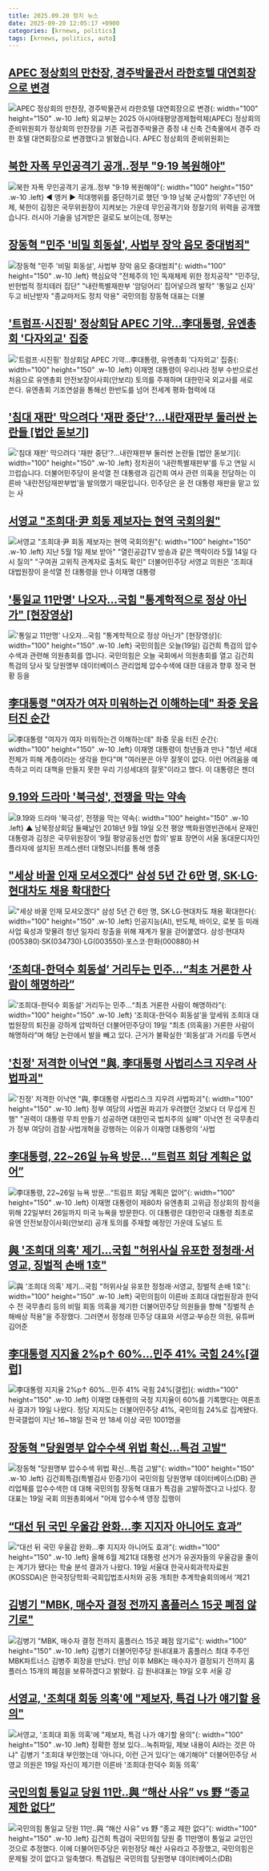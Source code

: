 ```yaml
---
title: 2025.09.20 정치 뉴스
date: 2025-09-20 12:05:17 +0900
categories: [krnews, politics]
tags: [krnews, politics, auto]
---
```

## [APEC 정상회의 만찬장, 경주박물관서 라한호텔 대연회장으로 변경](https://n.news.naver.com/mnews/article/422/0000783191)

![APEC 정상회의 만찬장, 경주박물관서 라한호텔 대연회장으로 변경](https://mimgnews.pstatic.net/image/origin/422/2025/09/19/783191.jpg?type=nf220_150){: width="100" height="150" .w-10 .left}
외교부는 2025 아시아태평양경제협력체(APEC) 정상회의 준비위원회가 정상회의 만찬장을 기존 국립경주박물관 중정 내 신축 건축물에서 경주 라한 호텔 대연회장으로 변경했다고 밝혔습니다. APEC 정상회의 준비위원회는

## [북한 자폭 무인공격기 공개‥정부 "9·19 복원해야"](https://n.news.naver.com/mnews/article/214/0001450522)

![북한 자폭 무인공격기 공개‥정부 "9·19 복원해야"](https://mimgnews.pstatic.net/image/origin/214/2025/09/20/1450522.jpg?type=nf220_150){: width="100" height="150" .w-10 .left}
◀ 앵커 ▶ 적대행위를 중단하기로 했던 '9·19 남북 군사합의' 7주년인 어제, 북한이 김정은 국무위원장이 지켜보는 가운데 무인공격기와 정찰기의 위력을 공개했습니다. 러시아 기술을 넘겨받은 걸로도 보이는데, 정부는

## [장동혁 "민주 '비밀 회동설', 사법부 장악 음모 중대범죄"](https://n.news.naver.com/mnews/article/079/0004068361)

![장동혁 "민주 '비밀 회동설', 사법부 장악 음모 중대범죄"](https://mimgnews.pstatic.net/image/origin/079/2025/09/20/4068361.jpg?type=nf220_150){: width="100" height="150" .w-10 .left}
핵심요약 "전체주의 1인 독재체제 위한 정치공작" "민주당, 반헌법적 정치테러 집단" "내란특별재판부 '암덩어리' 집어넣으려 발작" '통일교 신자' 두고 비난받자 "종교마저도 정치 악용" 국민의힘 장동혁 대표는 더불

## ['트럼프·시진핑' 정상회담 APEC 기약…李대통령, 유엔총회 '다자외교' 집중](https://n.news.naver.com/mnews/article/421/0008497856)

!['트럼프·시진핑' 정상회담 APEC 기약…李대통령, 유엔총회 '다자외교' 집중](https://mimgnews.pstatic.net/image/origin/421/2025/09/19/8497856.jpg?type=nf220_150){: width="100" height="150" .w-10 .left}
이재명 대통령이 우리나라 정부 수반으로선 처음으로 유엔총회 안전보장이사회(안보리) 토의를 주재하며 대한민국 외교사를 새로 쓴다. 유엔총회 기조연설을 통해선 한반도를 넘어 전세계 평화·협력에 대

## ['침대 재판' 막으려다 '재판 중단'?…내란재판부 둘러싼 논란들 [법안 돋보기]](https://n.news.naver.com/mnews/article/011/0004535439)

!['침대 재판' 막으려다 '재판 중단'?…내란재판부 둘러싼 논란들 [법안 돋보기]](https://mimgnews.pstatic.net/image/origin/011/2025/09/20/4535439.jpg?type=nf220_150){: width="100" height="150" .w-10 .left}
정치권이 ‘내란특별재판부’를 두고 연일 시끄럽습니다. 더불어민주당이 윤석열 전 대통령과 김건희 여사 관련 의혹을 전담하는 이른바 ‘내란전담재판부법’을 발의했기 때문입니다. 민주당은 윤 전 대통령 재판을 맡고 있는 사

## [서영교 "조희대·尹 회동 제보자는 현역 국회의원"](https://n.news.naver.com/mnews/article/079/0004068278)

![서영교 "조희대·尹 회동 제보자는 현역 국회의원"](https://mimgnews.pstatic.net/image/origin/079/2025/09/19/4068278.jpg?type=nf220_150){: width="100" height="150" .w-10 .left}
지난 5월 1일 제보 받아" "열린공감TV 방송과 같은 맥락이라 5월 14일 다시 질의" "구여권 고위직 관계자로 출처도 확인" 더불어민주당 서영교 의원은 '조희대 대법원장이 윤석열 전 대통령을 만나 이재명 대통령

## ['통일교 11만명' 나오자…국힘 "통계학적으로 정상 아닌가" [현장영상]](https://n.news.naver.com/mnews/article/437/0000457512)

!['통일교 11만명' 나오자…국힘 "통계학적으로 정상 아닌가" [현장영상]](https://mimgnews.pstatic.net/image/origin/437/2025/09/19/457512.jpg?type=nf220_150){: width="100" height="150" .w-10 .left}
국민의힘은 오늘(19일) 김건희 특검의 압수수색과 관련해 의원총회를 엽니다. 국민의힘은 오늘 국회에서 의원총회를 열고 김건희 특검의 당사 및 당원명부 데이터베이스 관리업체 압수수색에 대한 대응과 향후 정국 현황 등을

## [李대통령 "여자가 여자 미워하는건 이해하는데" 좌중 웃음 터진 순간](https://n.news.naver.com/mnews/article/088/0000971214)

![李대통령 "여자가 여자 미워하는건 이해하는데" 좌중 웃음 터진 순간](https://mimgnews.pstatic.net/image/origin/088/2025/09/19/971214.jpg?type=nf220_150){: width="100" height="150" .w-10 .left}
이재명 대통령이 청년들과 만나 "청년 세대 전체가 피해 계층이라는 생각을 한다"며 "여러분은 아무 잘못이 없다. 이런 어려움을 예측하고 미리 대책을 만들지 못한 우리 기성세대의 잘못"이라고 했다. 이 대통령은 젠더

## [9.19와 드라마 '북극성', 전쟁을 막는 약속](https://n.news.naver.com/mnews/article/047/0002488744)

![9.19와 드라마 '북극성', 전쟁을 막는 약속](https://mimgnews.pstatic.net/image/origin/047/2025/09/19/2488744.jpg?type=nf220_150){: width="100" height="150" .w-10 .left}
▲ 남북정상회담 둘째날인 2018년 9월 19일 오전 평양 백화원영빈관에서 문재인 대통령과 김정은 국무위원장이 ‘9월 평양공동선언 합의’ 발표 장면이 서울 동대문디자인플라자에 설치된 프레스센터 대형모니터를 통해 생중

## ["세상 바꿀 인재 모셔오겠다" 삼성 5년 간 6만 명, SK·LG·현대차도 채용 확대한다](https://n.news.naver.com/mnews/article/011/0004535031)

!["세상 바꿀 인재 모셔오겠다" 삼성 5년 간 6만 명, SK·LG·현대차도 채용 확대한다](https://mimgnews.pstatic.net/image/origin/011/2025/09/19/4535031.jpg?type=nf220_150){: width="100" height="150" .w-10 .left}
인공지능(AI), 반도체, 바이오, 로봇 등 미래 사업 육성과 맞물려 청년 일자리 창출을 위해 재계가 팔을 걷어붙였다. 삼성·현대차(005380)·SK(034730)·LG(003550)·포스코·한화(000880)·H

## [‘조희대-한덕수 회동설’ 거리두는 민주…“최초 거론한 사람이 해명하라”](https://n.news.naver.com/mnews/article/028/0002767308)

![‘조희대-한덕수 회동설’ 거리두는 민주…“최초 거론한 사람이 해명하라”](https://mimgnews.pstatic.net/image/origin/028/2025/09/19/2767308.jpg?type=nf220_150){: width="100" height="150" .w-10 .left}
‘조희대-한덕수 회동설’을 앞세워 조희대 대법원장의 퇴진을 강하게 압박하던 더불어민주당이 19일 “최초 (의혹을) 거론한 사람이 해명하라”며 해당 논란에서 발을 빼고 있다. 근거가 불확실한 ‘회동설’과 거리를 두면서

## ['친정' 저격한 이낙연 "與, 李대통령 사법리스크 지우려 사법파괴"](https://n.news.naver.com/mnews/article/586/0000112204)

!['친정' 저격한 이낙연 "與, 李대통령 사법리스크 지우려 사법파괴"](https://mimgnews.pstatic.net/image/origin/586/2025/09/19/112204.jpg?type=nf220_150){: width="100" height="150" .w-10 .left}
정부 여당의 사법권 파괴가 우려했던 것보다 더 무섭게 진행" "권력이 대통령 무죄 만들기 성공하면 대한민국 법치주의 실패" 이낙연 전 국무총리가 정부 여당이 검찰·사법개혁을 강행하는 이유가 이재명 대통령의 '사법

## [李대통령, 22~26일 뉴욕 방문…“트럼프 회담 계획은 없어”](https://n.news.naver.com/mnews/article/081/0003576359)

![李대통령, 22~26일 뉴욕 방문…“트럼프 회담 계획은 없어”](https://mimgnews.pstatic.net/image/origin/081/2025/09/19/3576359.jpg?type=nf220_150){: width="100" height="150" .w-10 .left}
이재명 대통령이 제80차 유엔총회 고위급 정상회의 참석을 위해 22일부터 26일까지 미국 뉴욕을 방문한다. 이 대통령은 대한민국 대통령 최초로 유엔 안전보장이사회(안보리) 공개 토의를 주재할 예정인 가운데 도널드 트

## [與 '조희대 의혹' 제기…국힘 "허위사실 유포한 정청래·서영교, 징벌적 손배 1호"](https://n.news.naver.com/mnews/article/014/0005409343)

![與 '조희대 의혹' 제기…국힘 "허위사실 유포한 정청래·서영교, 징벌적 손배 1호"](https://mimgnews.pstatic.net/image/origin/014/2025/09/19/5409343.jpg?type=nf220_150){: width="100" height="150" .w-10 .left}
국민의힘이 이른바 조희대 대법원장과 한덕수 전 국무총리 등의 비밀 회동 의혹을 제기한 더불어민주당 의원들을 향해 "징벌적 손해배상 적용"을 주장했다. 그러면서 정청래 민주당 대표와 서영교·부승찬 의원, 유튜버 김어준

## [李대통령 지지율 2%p↑ 60%…민주 41% 국힘 24%[갤럽]](https://n.news.naver.com/mnews/article/421/0008496581)

![李대통령 지지율 2%p↑ 60%…민주 41% 국힘 24%[갤럽]](https://mimgnews.pstatic.net/image/origin/421/2025/09/19/8496581.jpg?type=nf220_150){: width="100" height="150" .w-10 .left}
이재명 대통령의 국정 지지율이 60%를 기록했다는 여론조사 결과가 19일 나왔다. 정당 지지도는 더불어민주당 41%, 국민의힘 24%로 집계됐다. 한국갤럽이 지난 16~18일 전국 만 18세 이상 국민 1001명을

## [장동혁 "당원명부 압수수색 위법 확신...특검 고발"](https://n.news.naver.com/mnews/article/025/0003470286)

![장동혁 "당원명부 압수수색 위법 확신...특검 고발"](https://mimgnews.pstatic.net/image/origin/025/2025/09/19/3470286.jpg?type=nf220_150){: width="100" height="150" .w-10 .left}
김건희특검(특별검사 민중기)이 국민의힘 당원명부 데이터베이스(DB) 관리업체를 압수수색한 데 대해 국민의힘 장동혁 대표가 특검을 고발하겠다고 나섰다. 장 대표는 19일 국회 의원총회에서 "어제 압수수색 영장 집행이

## [“대선 뒤 국민 우울감 완화…李 지지자 아니어도 효과”](https://n.news.naver.com/mnews/article/020/0003662336)

![“대선 뒤 국민 우울감 완화…李 지지자 아니어도 효과”](https://mimgnews.pstatic.net/image/origin/020/2025/09/19/3662336.jpg?type=nf220_150){: width="100" height="150" .w-10 .left}
올해 6월 제21대 대통령 선거가 유권자들의 우울감을 줄이는 계기가 됐다는 학술 분석 결과가 나왔다. 19일 서울대 한국사회과학자료원(KOSSDA)은 한국정당학회·국회입법조사처와 공동 개최한 추계학술회의에서 ‘제21

## [김병기 "MBK, 매수자 결정 전까지 홈플러스 15곳 폐점 않기로"](https://n.news.naver.com/mnews/article/008/0005253107)

![김병기 "MBK, 매수자 결정 전까지 홈플러스 15곳 폐점 않기로"](https://mimgnews.pstatic.net/image/origin/008/2025/09/19/5253107.jpg?type=nf220_150){: width="100" height="150" .w-10 .left}
김병기 더불어민주당 원내대표가 홈플러스 최대 주주인 MBK파트너스 김병주 회장을 만났다. 만남 이후 MBK는 매수자가 결정되기 전까지 홈플러스 15개의 폐점을 보류하겠다고 밝혔다. 김 원내대표는 19일 오후 서울 강

## [서영교, '조희대 회동 의혹'에 "제보자, 특검 나가 얘기할 용의"](https://n.news.naver.com/mnews/article/001/0015637558)

![서영교, '조희대 회동 의혹'에 "제보자, 특검 나가 얘기할 용의"](https://mimgnews.pstatic.net/image/origin/001/2025/09/19/15637558.jpg?type=nf220_150){: width="100" height="150" .w-10 .left}
정확한 정보 있다…녹취파일, 제보 내용이 AI라는 것은 아냐" 김병기 "조희대 부인했는데 '아니다, 이런 근거 있다'는 얘기해야" 더불어민주당 서영교 의원은 19일 자신이 제기한 이른바 '조희대·한덕수 회동 의혹'

## [국민의힘 통일교 당원 11만..與 “해산 사유” vs 野 “종교 제한 없다”](https://n.news.naver.com/mnews/article/014/0005409476)

![국민의힘 통일교 당원 11만..與 “해산 사유” vs 野 “종교 제한 없다”](https://mimgnews.pstatic.net/image/origin/014/2025/09/19/5409476.jpg?type=nf220_150){: width="100" height="150" .w-10 .left}
김건희 특검이 국민의힘 당원 중 11만명이 통일교 교인인 것으로 추정했다. 이에 더불어민주당은 위헌정당 해산 사유라고 주장했고, 국민의힘은 문제될 것이 없다고 일축했다. 특검팀은 국민의힘 당원명부 데이터베이스(DB)

